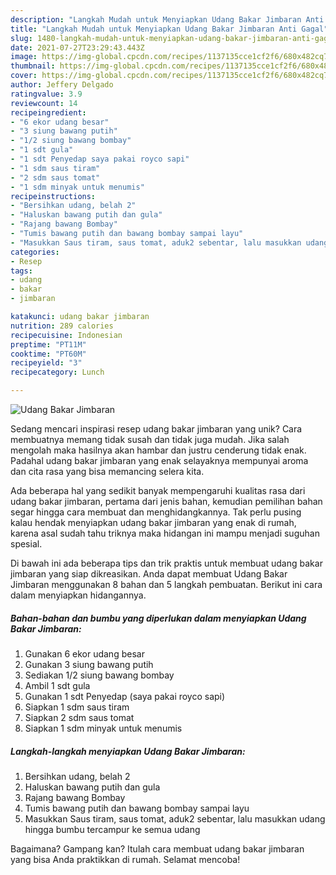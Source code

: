 ```yaml
---
description: "Langkah Mudah untuk Menyiapkan Udang Bakar Jimbaran Anti Gagal"
title: "Langkah Mudah untuk Menyiapkan Udang Bakar Jimbaran Anti Gagal"
slug: 1480-langkah-mudah-untuk-menyiapkan-udang-bakar-jimbaran-anti-gagal
date: 2021-07-27T23:29:43.443Z
image: https://img-global.cpcdn.com/recipes/1137135cce1cf2f6/680x482cq70/udang-bakar-jimbaran-foto-resep-utama.jpg
thumbnail: https://img-global.cpcdn.com/recipes/1137135cce1cf2f6/680x482cq70/udang-bakar-jimbaran-foto-resep-utama.jpg
cover: https://img-global.cpcdn.com/recipes/1137135cce1cf2f6/680x482cq70/udang-bakar-jimbaran-foto-resep-utama.jpg
author: Jeffery Delgado
ratingvalue: 3.9
reviewcount: 14
recipeingredient:
- "6 ekor udang besar"
- "3 siung bawang putih"
- "1/2 siung bawang bombay"
- "1 sdt gula"
- "1 sdt Penyedap saya pakai royco sapi"
- "1 sdm saus tiram"
- "2 sdm saus tomat"
- "1 sdm minyak untuk menumis"
recipeinstructions:
- "Bersihkan udang, belah 2"
- "Haluskan bawang putih dan gula"
- "Rajang bawang Bombay"
- "Tumis bawang putih dan bawang bombay sampai layu"
- "Masukkan Saus tiram, saus tomat, aduk2 sebentar, lalu masukkan udang hingga bumbu tercampur ke semua udang"
categories:
- Resep
tags:
- udang
- bakar
- jimbaran

katakunci: udang bakar jimbaran 
nutrition: 289 calories
recipecuisine: Indonesian
preptime: "PT11M"
cooktime: "PT60M"
recipeyield: "3"
recipecategory: Lunch

---
```



![Udang Bakar Jimbaran](https://img-global.cpcdn.com/recipes/1137135cce1cf2f6/680x482cq70/udang-bakar-jimbaran-foto-resep-utama.jpg)

Sedang mencari inspirasi resep udang bakar jimbaran yang unik? Cara membuatnya memang tidak susah dan tidak juga mudah. Jika salah mengolah maka hasilnya akan hambar dan justru cenderung tidak enak. Padahal udang bakar jimbaran yang enak selayaknya mempunyai aroma dan cita rasa yang bisa memancing selera kita.



Ada beberapa hal yang sedikit banyak mempengaruhi kualitas rasa dari udang bakar jimbaran, pertama dari jenis bahan, kemudian pemilihan bahan segar hingga cara membuat dan menghidangkannya. Tak perlu pusing kalau hendak menyiapkan udang bakar jimbaran yang enak di rumah, karena asal sudah tahu triknya maka hidangan ini mampu menjadi suguhan spesial.


Di bawah ini ada beberapa tips dan trik praktis untuk membuat udang bakar jimbaran yang siap dikreasikan. Anda dapat membuat Udang Bakar Jimbaran menggunakan 8 bahan dan 5 langkah pembuatan. Berikut ini cara dalam menyiapkan hidangannya.

<!--inarticleads1-->

##### Bahan-bahan dan bumbu yang diperlukan dalam menyiapkan Udang Bakar Jimbaran:

1. Gunakan 6 ekor udang besar
1. Gunakan 3 siung bawang putih
1. Sediakan 1/2 siung bawang bombay
1. Ambil 1 sdt gula
1. Gunakan 1 sdt Penyedap (saya pakai royco sapi)
1. Siapkan 1 sdm saus tiram
1. Siapkan 2 sdm saus tomat
1. Siapkan 1 sdm minyak untuk menumis




<!--inarticleads2-->

##### Langkah-langkah menyiapkan Udang Bakar Jimbaran:

1. Bersihkan udang, belah 2
1. Haluskan bawang putih dan gula
1. Rajang bawang Bombay
1. Tumis bawang putih dan bawang bombay sampai layu
1. Masukkan Saus tiram, saus tomat, aduk2 sebentar, lalu masukkan udang hingga bumbu tercampur ke semua udang




Bagaimana? Gampang kan? Itulah cara membuat udang bakar jimbaran yang bisa Anda praktikkan di rumah. Selamat mencoba!
